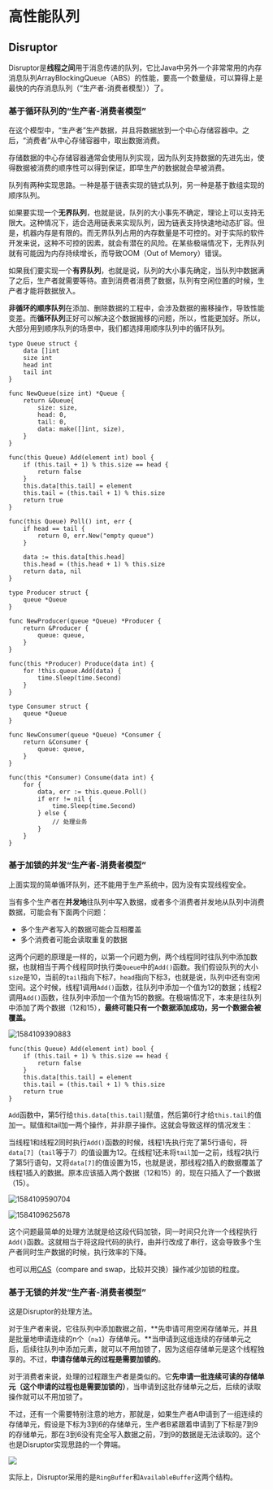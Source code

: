 # 高性能队列

## Disruptor

Disruptor是**线程之间**用于消息传递的队列，它比Java中另外一个非常常用的内存消息队列ArrayBlockingQueue（ABS）的性能，要高一个数量级，可以算得上是最快的内存消息队列（“生产者-消费者模型））了。

### 基于循环队列的“生产者-消费者模型”

在这个模型中，“生产者”生产数据，并且将数据放到一个中心存储容器中。之后，“消费者”从中心存储容器中，取出数据消费。

存储数据的中心存储容器通常会使用队列实现，因为队列支持数据的先进先出，使得数据被消费的顺序性可以得到保证，即早生产的数据就会早被消费。

队列有两种实现思路。一种是基于链表实现的链式队列，另一种是基于数组实现的顺序队列。

如果要实现一个**无界队列**，也就是说，队列的大小事先不确定，理论上可以支持无限大。这种情况下，适合选用链表来实现队列，因为链表支持快速地动态扩容。但是，机器内存是有限的。而无界队列占用的内存数量是不可控的。对于实际的软件开发来说，这种不可控的因素，就会有潜在的风险。在某些极端情况下，无界队列就有可能因为内存持续增长，而导致OOM（Out of Memory）错误。

如果我们要实现一个**有界队列**，也就是说，队列的大小事先确定，当队列中数据满了之后，生产者就需要等待。直到消费者消费了数据，队列有空闲位置的时候，生产者才能将数据放入。

**非循环的顺序队列**在添加、删除数据的工程中，会涉及数据的搬移操作，导致性能变差。而**循环队列**正好可以解决这个数据搬移的问题，所以，性能更加好。所以，大部分用到顺序队列的场景中，我们都选择用顺序队列中的循环队列。

```text
type Queue struct {
    data []int
    size int
    head int
    tail int
}

func NewQueue(size int) *Queue {
    return &Queue{
        size: size,
        head: 0,
        tail: 0,
        data: make([]int, size),
    }
}

func(this Queue) Add(element int) bool {
    if (this.tail + 1) % this.size == head {
        return false
    }
    this.data[this.tail] = element
    this.tail = (this.tail + 1) % this.size
    return true
}

func(this Queue) Poll() int, err {
    if head == tail {
        return 0, err.New("empty queue")
    }

    data := this.data[this.head]
    this.head = (this.head + 1) % this.size
    return data, nil
}

type Producer struct {
    queue *Queue
}

func NewProducer(queue *Queue) *Producer {
    return &Producer {
        queue: queue,
    }
}

func(this *Producer) Produce(data int) {
    for !this.queue.Add(data) {
        time.Sleep(time.Second)
    }
} 

type Consumer struct {
    queue *Queue
}

func NewConsumer(queue *Queue) *Consumer {
    return &Consumer {
        queue: queue,
    }
}

func(this *Consumer) Consume(data int) {
    for {
        data, err := this.queue.Poll()
        if err != nil {
            time.Sleep(time.Second)
        } else {
            // 处理业务
        }
    }
}
```

### 基于加锁的并发“生产者-消费者模型”

上面实现的简单循环队列，还不能用于生产系统中，因为没有实现线程安全。

当有多个生产者在**并发地**往队列中写入数据，或者多个消费者并发地从队列中消费数据，可能会有下面两个问题：

* 多个生产者写入的数据可能会互相覆盖
* 多个消费者可能会读取重复的数据

这两个问题的原理是一样的，以第一个问题为例，两个线程同时往队列中添加数据，也就相当于两个线程同时执行类`Queue`中的`Add()`函数。我们假设队列的大小`size`是10，当前的`tail`指向下标7，`head`指向下标3，也就是说，队列中还有空闲空间。这个时候，线程1调用`Add()`函数，往队列中添加一个值为12的数据；线程2调用`Add()`函数，往队列中添加一个值为15的数据。在极端情况下，本来是往队列中添加了两个数据（12和15），**最终可能只有一个数据添加成功，另一个数据会被覆盖。**

![1584109390883](gao-xing-neng-dui-lie.assets/1584109390883.png)

```text
func(this Queue) Add(element int) bool {
    if (this.tail + 1) % this.size == head {
        return false
    }
    this.data[this.tail] = element
    this.tail = (this.tail + 1) % this.size
    return true
}
```

`Add`函数中，第5行给`this.data[this.tail]`赋值，然后第6行才给`this.tail`的值加一。赋值和tail加一两个操作，并非原子操作。这就会导致这样的情况发生：

当线程1和线程2同时执行`Add()`函数的时候，线程1先执行完了第5行语句，将`data[7]`（`tail`等于7）的值设置为12。在线程1还未将`tail`加一之前，线程2执行了第5行语句，又将`data[7]`的值设置为15，也就是说，那线程2插入的数据覆盖了线程1插入的数据。原本应该插入两个数据（12和15）的，现在只插入了一个数据（15）。

![1584109590704](gao-xing-neng-dui-lie.assets/1584109590704.png)

![1584109625678](gao-xing-neng-dui-lie.assets/1584109625678.png)

这个问题最简单的处理方法就是给这段代码加锁，同一时间只允许一个线程执行`Add()`函数。这就相当于将这段代码的执行，由并行改成了串行，这会导致多个生产者同时生产数据的时候，执行效率的下降。

也可以用[CAS](https://en.wikipedia.org/wiki/Compare-and-swap)（compare and swap，比较并交换）操作减少加锁的粒度。

### 基于无锁的并发“生产者-消费者模型”

这是Disruptor的处理方法。

对于生产者来说，它往队列中添加数据之前，**先申请可用空闲存储单元，并且是批量地申请连续的n个（`n≥1`）存储单元。**当申请到这组连续的存储单元之后，后续往队列中添加元素，就可以不用加锁了，因为这组存储单元是这个线程独享的。不过，**申请存储单元的过程是需要加锁的**。

对于消费者来说，处理的过程跟生产者是类似的。它**先申请一批连续可读的存储单元（这个申请的过程也是需要加锁的）**，当申请到这批存储单元之后，后续的读取操作就可以不用加锁了。

不过，还有一个需要特别注意的地方，那就是，如果生产者A申请到了一组连续的存储单元，假设是下标为3到6的存储单元，生产者B紧跟着申请到了下标是7到9的存储单元，那在3到6没有完全写入数据之前，7到9的数据是无法读取的。这个也是Disruptor实现思路的一个弊端。

![](gao-xing-neng-dui-lie.assets/20200119201520976493.png)

实际上，Disruptor采用的是`RingBuffer`和`AvailableBuffer`这两个结构。

